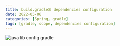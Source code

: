 ```yaml
---
title: build.gradle의 dependencies configuration
date: 2022-05-06
categories: [Spring, gradle]
tags: [gradle, scope, dependencies configuration]
---
```


![java lib config gradle](https://docs.gradle.org/current/userguide/img/java-library-ignore-deprecated-main.png)
